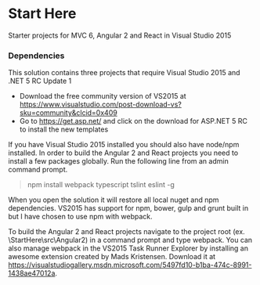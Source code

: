 # Start Here
Starter projects for MVC 6, Angular 2 and React in Visual Studio 2015

### Dependencies
This solution contains three projects that require Visual Studio 2015 and .NET 5 RC Update 1

+ Download the free community version of VS2015 at https://www.visualstudio.com/post-download-vs?sku=community&clcid=0x409
+ Go to https://get.asp.net/ and click on the download for ASP.NET 5 RC to install the new templates

If you have Visual Studio 2015 installed you should also have node/npm installed. In order to build the Angular 2 and React projects you need to install a few packages globally. Run the following line from an admin command prompt.
> npm install webpack typescript tslint eslint -g

When you open the solution it will restore all local nuget and npm dependencies. VS2015 has support for npm, bower, gulp and grunt built in but I have chosen to use npm with webpack.

To build the Angular 2 and React projects navigate to the project root (ex. \StartHere\src\Angular2\) in a command prompt and type webpack. You can also manage webpack in the VS2015 Task Runner Explorer by installing an awesome extension created by Mads Kristensen. Download it at https://visualstudiogallery.msdn.microsoft.com/5497fd10-b1ba-474c-8991-1438ae47012a.

